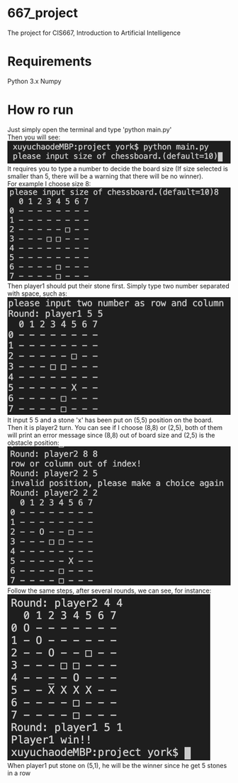 # 667_project
The project for CIS667, Introduction to Artificial Intelligence

# Requirements
Python 3.x
Numpy

# How ro run
Just simply open the terminal and type 'python main.py'<br/>
Then you will see:<br/>
![alt text](Screenshots/WX20201029-003828@2x.png)<br/>
It requires you to type a number to decide the board size (If size selected is smaller than 5, there will be a warning that there will be no winner).<br/>
For example I choose size 8:<br/>
![alt text](Screenshots/choosesize.png)<br/>
Then player1 should put their stone first. Simply type two number separated with space, such as:<br/>
![alt text](Screenshots/player1.png)<br/>
It input 5 5 and a stone 'x' has been put on (5,5) position on the board.<br/>
Then it is player2 turn. You can see if I choose (8,8) or (2,5), both of them will print an error message since (8,8) out of board size and (2,5) is the obstacle position:<br/>
![alt text](Screenshots/player2bug.png)<br/>
Follow the same steps, after several rounds, we can see, for instance:<br/>
![alt text](Screenshots/winner.png)<br/>
When player1 put stone on (5,1), he will be the winner since he get 5 stones in a row
